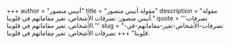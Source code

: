 +++
author = "أنيس منصور"
title = "مقولة أنيس منصور"
description = "مقولة أنيس منصور: تصرفات الأشخاص، تغير مقاماتهم في قلوبنا."
quote = '''تصرفات الأشخاص، تغير مقاماتهم في قلوبنا.'''
slug = "تصرفات-الأشخاص-تغير-مقاماتهم-في-قلوبنا"
+++
تصرفات الأشخاص، تغير مقاماتهم في قلوبنا.
